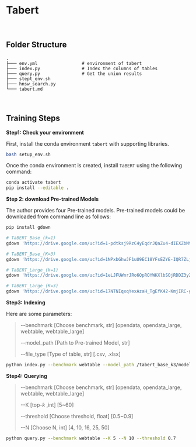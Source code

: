 <div>
    <h1>Tabert</h1>
</div>


<br>

<h2>Folder Structure</h2>

```
.
├─── env.yml                 # environment of tabert
├─── index.py                # Index the columns of tables
├─── query.py                # Get the union results
├─── stept_env.sh
├─── hnsw_search.py     
└─── tabert.md
```

<br>

<h2>Training Steps</h2>

**Step1: Check your environment**

First, install the conda environment `tabert` with supporting libraries.

```bash
bash setup_env.sh
```

Once the conda environment is created, install `TaBERT` using the following command:

```bash
conda activate tabert
pip install --editable .
```

**Step 2: download Pre-trained Models**

The author provides four Pre-trained models. Pre-trained models could be downloaded from command line as follows:

```sh
pip install gdown

# TaBERT_Base_(k=1)
gdown 'https://drive.google.com/uc?id=1-pdtksj9RzC4yEqdrJQaZu4-dIEXZbM9'

# TaBERT_Base_(K=3)
gdown 'https://drive.google.com/uc?id=1NPxbGhwJF1uU9EC18YFsEZYE-IQR7ZLj'

# TaBERT_Large_(k=1)
gdown 'https://drive.google.com/uc?id=1eLJFUWnrJRo6QpROYWKXlbSOjRDDZ3yZ'

# TaBERT_Large_(K=3)
gdown 'https://drive.google.com/uc?id=17NTNIqxqYexAzaH_TgEfK42-KmjIRC-g'
```

**Step3: Indexing**

Here are some parameters:

> --benchmark [Choose benchmark, str] [opendata, opendata_large, webtable, webtable_large]
>
> --model_path [Path to Pre-trained Model, str]
>
> --file_type [Type of table, str] [.csv, .xlsx]

```sh
python index.py --benchmark webtable --model_path /tabert_base_k3/model.bin  --file_tye .csv
```

**Step4: Querying**

> --benchmark [Choose benchmark, str] [opendata, opendata_large, webtable, webtable_large]
>
> --K [top-$k$ ,int] [5~60]
>
> --threshold [Choose threshold, float] [0.5~0.9]
>
> --N [Choose N, int] [4, 10, 16, 25, 50]

```sh
python query.py --benchmark webtable --K 5 --N 10 --threshold 0.7
```

